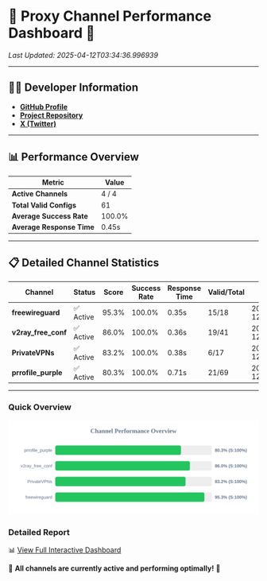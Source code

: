 # 🌟 Proxy Channel Performance Dashboard 🌟

_Last Updated: 2025-04-12T03:34:36.996939_

---

## 👩‍💻 Developer Information

- **[GitHub Profile](https://github.com/4n0nymou3)**  
- **[Project Repository](https://github.com/4n0nymou3/multi-proxy-config-fetcher)**  
- **[X (Twitter)](https://x.com/4n0nymou3)**  

---

## 📊 Performance Overview

| Metric                | Value       |
|-----------------------|-------------|
| **Active Channels**   | 4 / 4       |
| **Total Valid Configs** | 61          |
| **Average Success Rate** | 100.0%      |
| **Average Response Time** | 0.45s       |

---

## 📋 Detailed Channel Statistics

| Channel          | Status     | Score  | Success Rate | Response Time | Valid/Total | Last Success               |
|------------------|------------|--------|--------------|---------------|-------------|----------------------------|
| **freewireguard**  | ✅ Active  | 95.3%  | 100.0% | 0.35s         | 15/18       | 2025-04-12T03:34:36.995544 |
| **v2ray_free_conf**  | ✅ Active  | 86.0%  | 100.0% | 0.36s         | 19/41       | 2025-04-12T03:34:36.207154 |
| **PrivateVPNs**  | ✅ Active  | 83.2%  | 100.0% | 0.38s         | 6/17       | 2025-04-12T03:34:36.619437 |
| **prrofile_purple**  | ✅ Active  | 80.3%  | 100.0% | 0.71s         | 21/69       | 2025-04-12T03:34:35.783734 |

---

### Quick Overview
<div align="center">
  <a href="https://raw.githubusercontent.com/nullluser/NullRepo/refs/heads/main/assets/channel_stats_chart.svg">
    <img src="https://raw.githubusercontent.com/nullluser/NullRepo/refs/heads/main/assets/channel_stats_chart.svg" alt="Source Performance Statistics" width="800">
  </a>
</div>

### Detailed Report
📊 [View Full Interactive Dashboard](https://htmlpreview.github.io/?https://github.com/nullluser/NullRepo/blob/main/assets/performance_report.html)

🎉 **All channels are currently active and performing optimally!** 🎉
